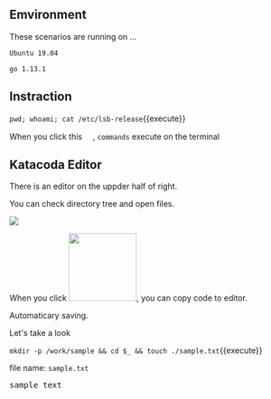 ## Emvironment

These scenarios are running on ...

`Ubuntu 19.04`

`go 1.13.1`

## Instraction

`pwd; whoami; cat /etc/lsb-release`{{execute}}

When you click this <img src='https://i.gyazo.com/b1360ae66c0324fa407acb121d67ad48.png' width=15px>, `commands` execute on the terminal

## Katacoda Editor

There is an editor on the uppder half of right.

You can check directory tree and open files.

![](https://i.gyazo.com/f587cc8f79369d0096b14bd1e14921ee.png)

When you click <img src='https://i.gyazo.com/36732319491cd2b4ebeeb1a9ef0e0356.png' width=120px>, you can copy code to editor.

Automaticary saving.

Let's take a look

`mkdir -p /work/sample && cd $_ && touch ./sample.txt`{{execute}}

file name: `sample.txt`

<pre class="file" data-filename="/work/sample.txt" data-target="replace">
sample text
</pre>


